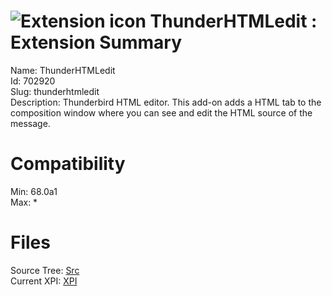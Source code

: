 # ![Extension icon](https://addons.thunderbird.net/user-media/addon_icons/702/702920-64.png?modified=1562483573) ThunderHTMLedit : Extension Summary

Name: ThunderHTMLedit  
Id: 702920  
Slug: thunderhtmledit  
Description: Thunderbird HTML editor. This add-on adds a HTML tab to the composition window where you can see and edit the HTML source of the message.
  

# Compatibility
Min: 68.0a1  
Max: *  

# Files

Source Tree: [Src](C:/Dev/Thunderbird/ThunderKdB/xall/x68/702920-thunderhtmledit/src)  
Current XPI: [XPI](C:/Dev/Thunderbird/ThunderKdB/xall/x68/702920-thunderhtmledit/xpi)  



